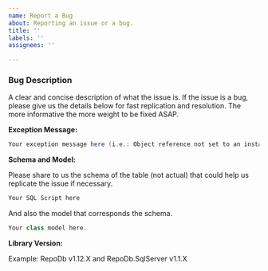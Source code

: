 ```yaml
---
name: Report a Bug
about: Reporting an issue or a bug.
title: ''
labels: ''
assignees: ''

---
```


### Bug Description

A clear and concise description of what the issue is. If the issue is a bug, please give us the details below for fast replication and resolution. The more informative the more weight to be fixed ASAP.

**Exception Message:**

```csharp
Your exception message here (i.e.: Object reference not set to an instance of an object).
```

**Schema and Model:**

Please share to us the schema of the table (not actual) that could help us replicate the issue if necessary.

```csharp
Your SQL Script here
```

And also the model that corresponds the schema.

```csharp
Your class model here.
```

**Library Version:**

Example: RepoDb v1.12.X and RepoDb.SqlServer v1.1.X

